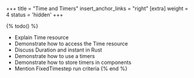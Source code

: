 +++
title = "Time and Timers"
insert_anchor_links = "right"
[extra]
weight = 4
status = 'hidden'
+++

{% todo() %}

* Explain Time resource
* Demonstrate how to access the Time resource
* Discuss Duration and instant in Rust
* Demonstrate how to use a timers
* Demonstrate how to store timers in components
* Mention FixedTimestep run criteria
{% end %}

